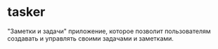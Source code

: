 # tasker
"Заметки и задачи" приложение, которое позволит пользователям создавать и управлять своими задачами и заметками.
